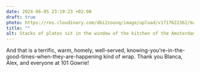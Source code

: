 ```yaml
---
date: 2024-06-05 23:19:23 +02:00
draft: true
photo: https://res.cloudinary.com/dbi2zounq/image/upload/v1717622362/kwt6nooru6agx6yadp4x.jpg
title: ""
alt: Stacks of plates sit in the window of the kitchen of the Amsterdam-based restaurant 101 Gowrie
---
```

And that is a terrific, warm, homely, well-served, knowing-you're-in-the-good-times-when-they-are-happening kind of wrap. Thank you Blanca, Alex, and everyone at 101 Gowrie!
